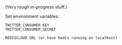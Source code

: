 
(Very rough in-progress stuff.)

Set environment variables:
    
    TWITTER_CONSUMER_KEY
    TWITTER_CONSUMER_SECRET

    REDISCLOUD_URL (or have Redis running on localhost)
